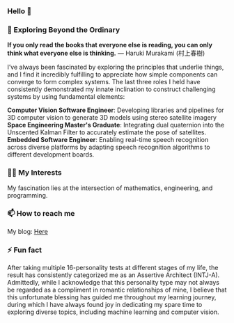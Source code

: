 ### Hello 👋

<!--
**lionlai1989/lionlai1989** is a ✨ _special_ ✨ repository because its `README.md` (this file) appears on your GitHub profile.

Here are some ideas to get you started:

- 🔭 I’m currently working on ...
- 🌱 I’m currently learning ...
- 👯 I’m looking to collaborate on ...
- 🤔 I’m looking for help with ...
- 💬 Ask me about ...
- 📫 How to reach me: ...
- 😄 Pronouns: ...
- ⚡ Fun fact: ...
-->

### 📖 Exploring Beyond the Ordinary

**If you only read the books that everyone else is reading, you can only think what everyone else is thinking.** — Haruki Murakami (村上春樹)

I’ve always been fascinated by exploring the principles that underlie things, and I find it incredibly fulfilling to appreciate how simple components can converge to form complex systems. The last three roles I held have consistently demonstrated my innate inclination to construct challenging systems by using fundamental elements:

**Computer Vision Software Engineer**: Developing libraries and pipelines for 3D computer vision to generate 3D models using stereo satellite imagery  
**Space Engineering Master's Graduate**: Integrating dual quaternion into the Unscented Kalman Filter to accurately estimate the pose of satellites.  
**Embedded Software Engineer**: Enabling real-time speech recognition across diverse platforms by adapting speech recognition algorithms to different development boards.  


### 👨‍💻 My Interests
My fascination lies at the intersection of mathematics, engineering, and programming.

### 📫 How to reach me

My blog: [Here](https://lionlai1989.github.io/)  

### ⚡ Fun fact

After taking multiple 16-personality tests at different stages of my life, the result has consistently categorized me as an Assertive Architect (INTJ-A). Admittedly, while I acknowledge that this personality type may not always be regarded as a compliment in romantic relationships of mine, I believe that this unfortunate blessing has guided me throughout my learning journey, during which I have always found joy in dedicating my spare time to exploring diverse topics, including machine learning and computer vision.
